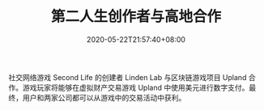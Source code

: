 ﻿---
title: "第二人生创作者与高地合作"
date: 2020-05-22T21:57:40+08:00
lastmod: 2020-05-22T16:45:40+08:00
draft: false
authors: ["Leticia"]
description: "社交网络游戏 Second Life 的创建者 Linden Lab 与区块链游戏项目 Upland 合作。游戏玩家将能够在虚拟财产交易游戏 Upland 中使用美元进行数字支付。最终，用户和两家公司都可以从游戏中的交易活动中获利。"
featuredImage: "second-life-creators-team-up-with-upland.png"
tags: ["Virtual World","虚拟世界","Play to Earn"]
categories: ["news"]
news: ["虚拟世界"]
weight: 
lightgallery: true
pinned: false
recommend: false
recommend1: false
---

社交网络游戏 Second Life 的创建者 Linden Lab 与区块链游戏项目 Upland 合作。游戏玩家将能够在虚拟财产交易游戏 Upland 中使用美元进行数字支付。最终，用户和两家公司都可以从游戏中的交易活动中获利。

<!--more-->

